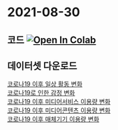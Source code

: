 # 2021-08-30

## 코드 [![Open In Colab](https://colab.research.google.com/assets/colab-badge.svg)](https://colab.research.google.com/drive/1npPeO3Cp1QAyAj6LykyAOagh01-F3Ahw)

## 데이터셋 다운로드 
  [코로나19 이후 일상 활동 변화](https://www.data.go.kr/data/15077856/fileData.do)</br>
  [코로나19로 인한 감정 변화](https://www.data.go.kr/data/15077858/fileData.do)</br>
  [코로나19 이후 미디어서비스 이용량 변화](https://www.data.go.kr/data/15077854/fileData.do)</br>
  [코로나19 이후 미디어콘텐츠 이용량 변화](https://www.data.go.kr/data/15077855/fileData.do)</br>
  [코로나19 이후 매체기기 이용량 변화](https://www.data.go.kr/data/15077853/fileData.do)</br>
